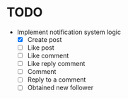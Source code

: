 # TODO

- Implement notification system logic
  - [x] Create post
  - [ ] Like post
  - [ ] Like comment
  - [ ] Like reply comment
  - [ ] Comment
  - [ ] Reply to a comment
  - [ ] Obtained new follower
